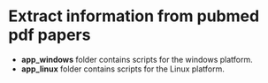 # Extract information from pubmed pdf papers #


- **app_windows** folder contains scripts for the windows platform.
- **app_linux** folder contains scripts for the Linux platform.